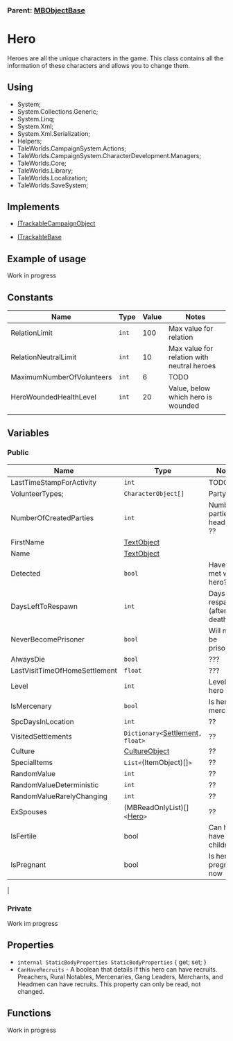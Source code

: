 ### Parent: [MBObjectBase]()

# Hero

Heroes are all the unique characters in the game. This class contains all the information of these characters and allows you to change them.

## Using

* System;
* System.Collections.Generic;
* System.Linq;
* System.Xml;
* System.Xml.Serialization;
* Helpers;
* TaleWorlds.CampaignSystem.Actions;
* TaleWorlds.CampaignSystem.CharacterDevelopment.Managers;
* TaleWorlds.Core;
* TaleWorlds.Library;
* TaleWorlds.Localization;
* TaleWorlds.SaveSystem;

## Implements

* [ITrackableCampaignObject]()

* [ITrackableBase]()

## Example of usage

Work in progress

## Constants

 | Name                      | Type  | Value | Notes                                      |
 | ------------------------- | ----- | ----- | ------------------------------------------ |
 | RelationLimit             | `int` | 100   | Max value for relation                     |
 | RelationNeutralLimit      | `int` | 10    | Max value for relation with neutral heroes |
 | MaximumNumberOfVolunteers | `int` | 6     | TODO                                       |
 | HeroWoundedHealthLevel    | `int` | 20    | Value, below which hero is wounded         |
 |                           |

## Variables

### Public

 | Name                          | Type                                  | Notes                           |
 | ----------------------------- | ------------------------------------- | ------------------------------- |
 | LastTimeStampForActivity      | `int`                                 | TODO                            |
 | VolunteerTypes;               | `CharacterObject[]`                   | Party?                          |
 | NumberOfCreatedParties        | `int`                                 | Number of parties< heads by ??  |
 | FirstName                     | [TextObject]()                        |                                 |
 | Name                          | [TextObject]()                        |                                 |
 | Detected                      | `bool`                                | Have you met with hero??        |
 | DaysLeftToRespawn             | `int`                                 | Days for respawn (after death?) |
 | NeverBecomePrisoner           | `bool`                                | Will never be prisoner?         |
 | AlwaysDie                     | `bool`                                | ???                             |
 | LastVisitTimeOfHomeSettlement | `float`                               | ???                             |
 | Level                         | `int`                                 | Level of hero                   |
 | IsMercenary                   | `bool`                                | Is hero mercenary               |
 | SpcDaysInLocation             | `int`                                 | ??                              |
 | VisitedSettlements            | `Dictionary<`[Settlement]()`, float>` | ??                              |
 | Culture                       | [CultureObject]()                     | ??                              |
 | SpecialItems                  | `List<`(ItemObject)[]`>`              | ??                              |
 | RandomValue                   | `int`                                 | ??                              |
 | RandomValueDeterministic      | `int`                                 | ??                              |
 | RandomValueRarelyChanging     | `int`                                 | ??                              |
 | ExSpouses                     | (MBReadOnlyList)[]`<`[Hero]()`>`      | ??                              |
 | IsFertile                     | bool                                  | Can hero have children          |
 | IsPregnant                    | bool                                  | Is hero pregnant now            |F
 |

### Private

Work im progress

## Properties

- `internal StaticBodyProperties StaticBodyProperties` { get; set; }
- `CanHaveRecruits` - A boolean that details if this hero can have recruits. Preachers, Rural Notables, Mercenaries, Gang Leaders, Merchants, and Headmen can have recruits. This property can only be read, not changed.

## Functions

Work in progress
